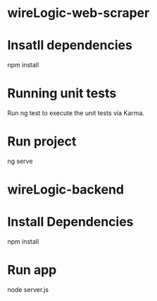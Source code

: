# wireLogic-web-scraper

# Insatll dependencies
npm install

# Running unit tests
Run ng test to execute the unit tests via Karma.

# Run project 
ng serve

# wireLogic-backend

# Install Dependencies
npm install

# Run app
node server.js

